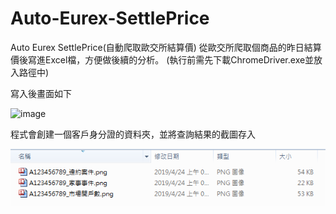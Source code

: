 # Auto-Eurex-SettlePrice
Auto Eurex SettlePrice(自動爬取歐交所結算價)
從歐交所爬取個商品的昨日結算價後寫進Excel檔，方便做後續的分析。
(執行前需先下載ChromeDriver.exe並放入路徑中)

寫入後畫面如下

![image](EXCEL1.png)

程式會創建一個客戶身分證的資料夾，並將查詢結果的截圖存入

![image](PIC1.png)

